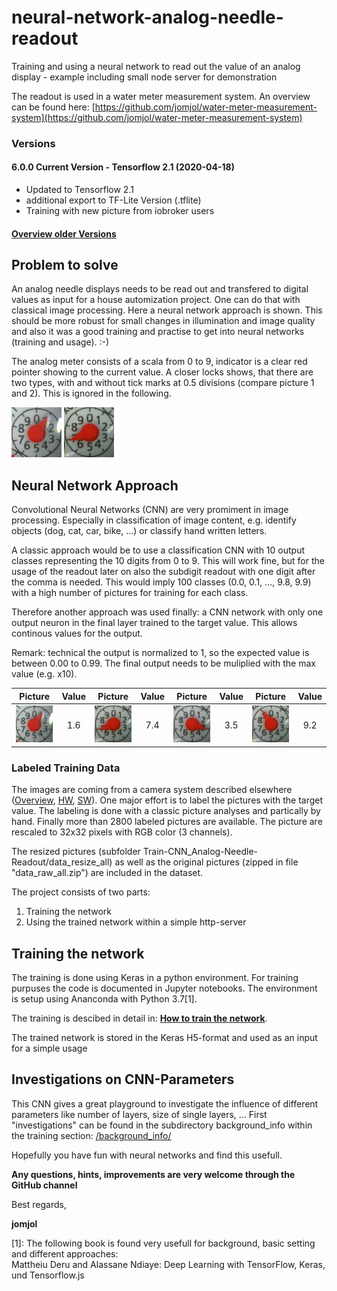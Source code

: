 # neural-network-analog-needle-readout
Training and using a neural network to read out the value of an analog display - example including small node server for demonstration

The readout is used in a water meter measurement system. An overview can be found here: [https://github.com/jomjol/water-meter-measurement-system](https://github.com/jomjol/water-meter-measurement-system)

### Versions

#### 6.0.0 Current Version - Tensorflow 2.1 (2020-04-18)
* Updated to Tensorflow 2.1
* additional export to TF-Lite Version (.tflite)
* Training with new picture from iobroker users


#### [Overview older Versions](Versions.md)

## Problem to solve

An analog needle displays needs to be read out and transfered to digital values as  input for a house automization project. One can do that with classical image processing. Here a neural network approach is shown. This should be more robust for small changes in illumination and image quality and also it was a good training and practise to get into neural networks (training and usage). :-)

The analog meter consists of a scala from 0 to 9, indicator is a clear red pointer showing to the current value. A closer locks shows, that there are two types, with and without tick marks at 0.5 divisions (compare picture 1 and 2). This is ignored in the following.

<img src="./images/pointer1.jpg" width="80">  <img src="./images/pointer7.jpg" width="80"> 

## Neural Network Approach

Convolutional Neural Networks (CNN) are very promiment in image processing. Especially in classification of image content, e.g. identify objects (dog, cat, car, bike, ...) or classify hand written letters.

A classic approach would be to use a classification CNN with 10 output classes representing the 10 digits from 0 to 9. This will work fine, but for the usage of the readout later on also the subdigit readout with one digit after the comma is needed. This would imply 100 classes (0.0, 0.1, ..., 9.8, 9.9) with a high number of pictures for training for each class.

Therefore another approach was used finally: a CNN network with only one output neuron in the final layer trained to the target value. This allows continous values for the output.

Remark: technical the output is normalized to 1, so the expected value is between 0.00 to 0.99. The final output needs to be muliplied with the max value (e.g. x10).

| Picture        | Value           | Picture        | Value           | Picture        | Value           | Picture        | Value           |
| ------------- |:-------------:| ------------- |:-------------:|------------- |:-------------:| ------------- |:-------------:|
| <img src="./images/pointer1.jpg" width="80"> | 1.6 | <img src="./images/pointer7.jpg" width="80"> | 7.4 |<img src="./images/pointer3.jpg" width="80"> | 3.5 | <img src="./images/pointer9.jpg" width="80"> | 9.2 |


### Labeled Training Data

The images are coming from a camera system described elsewhere ([Overview](https://github.com/jomjol/water-meter-measurement-system), [HW](https://www.thingiverse.com/thing:3238162), [SW](https://github.com/jomjol/water-meter-picture-provider)). One major effort is to label the pictures with the target value. The labeling is done with a classic picture analyses and partically by hand. Finally more than 2800 labeled pictures are available. The picture are rescaled to 32x32 pixels with RGB color (3 channels).

The resized pictures (subfolder Train-CNN_Analog-Needle-Readout/data_resize_all) as well as the original pictures (zipped in file "data_raw_all.zip") are included in the dataset.

The project consists of two parts:
1. Training the network
2. Using the trained network within a simple http-server

## Training the network

The training is done using Keras in a python environment. For training purpuses the code is documented in Jupyter notebooks. The environment is setup using Ananconda with Python 3.7[1]. 

The training is descibed in detail in: **[How to train the network](Train_Network.md)**.

The trained network is stored in the Keras H5-format and used as an input for a simple usage

   
## Investigations on CNN-Parameters
This CNN gives a great playground to investigate the influence of different parameters like number of layers, size of single layers, ...
First "investigations" can be found in the subdirectory background_info within the training section: [/background_info/](/background_info/)


Hopefully you have fun with neural networks and find this usefull. 

**Any questions, hints, improvements are very welcome through the GitHub channel**

Best regards,

**jomjol**
  
  
[1]: The following book is found very usefull for background, basic setting and different approaches:  
Mattheiu Deru and Alassane Ndiaye: Deep Learning with TensorFlow, Keras, und Tensorflow.js





